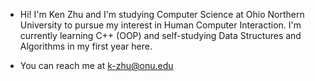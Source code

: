 - Hi! I'm Ken Zhu and I'm studying Computer Science at Ohio Northern University to pursue my interest in Human Computer Interaction. 
I'm currently learning C++ (OOP) and self-studying Data Structures and Algorithms in my first year here. 

- You can reach me at k-zhu@onu.edu
